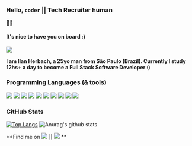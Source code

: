 ### Hello, `coder` || Tech Recruiter human

:raising_hand_man:

#### It's nice to have you on board :)

![](https://media.tenor.com/images/f4c8059e75d21aa301174d4374ec4680/tenor.gif)

**I am Ilan Herbach, a 25yo man from São Paulo (Brazil). Currently I study 12hs+ a day to become a Full Stack Software Developer :)**

### Programming Languages (& tools)

![](https://img.shields.io/badge/OS-Linux-informational?style=flat&logo=linux&logoColor=white&color=2bbc8a)
![](https://img.shields.io/badge/Editor-VSCode-informational?style=flat&logo=&logoColor=white&color=blue)
![](https://img.shields.io/badge/Code-NodeJS-informational?style=flat&logo=javascript&logoColor=white&color=3C873A)
![](https://img.shields.io/badge/Code-ExpressJS-informational?style=flat&logo=javascript&logoColor=white&color=3C873A)
![](https://img.shields.io/badge/Code-JavaScript-informational?style=flat&logo=javascript&logoColor=white&color=f9ab0f)
![](https://img.shields.io/badge/Code-ReactJS-informational?style=flat&logo=react&logoColor=white&color=60daf8)
![](https://img.shields.io/badge/Code-Flutter-informational?style=flat&logo=flutter&logoColor=white&color=54C5F8)
![](https://img.shields.io/badge/Code-MongoDB-informational?style=flat&logo=mongodb&logoColor=white&color=4db33d)
![](https://img.shields.io/badge/Code-MySQL-informational?style=flat&logo=mysql&logoColor=white&color=F29111)
![](https://img.shields.io/badge/Shell-ZSH-informational?style=flat&logo=gnu-bash&logoColor=white&color=green)

### GitHub Stats

[![Top Langs](https://github-readme-stats.vercel.app/api/top-langs/?username=ilan274&bg_color=0A0F0B&text_color=fff&title_color=99BC1A)](https://github.com/ilan274/github-readme-stats)
![Anurag's github stats](https://github-readme-stats.vercel.app/api?username=ilan274&show_icons=true&theme=merko&text_color=fff)

**Find me on [![](https://img.shields.io/badge/LinkedIn-informational?style=flat&logo=linkedin&logoColor=white&color=0e76a8)](https://www.linkedin.com/in/ilan-herbach/) || [![](https://img.shields.io/badge/Instagram-informational?style=flat&logo=instagram&logoColor=white&color=DD2A7B)](https://www.instagram.com/ilan.herbach/)
**
